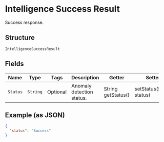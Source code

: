 
# Intelligence Success Result

Success response.

## Structure

`IntelligenceSuccessResult`

## Fields

| Name | Type | Tags | Description | Getter | Setter |
|  --- | --- | --- | --- | --- | --- |
| `Status` | `String` | Optional | Anomaly detection status. | String getStatus() | setStatus(String status) |

## Example (as JSON)

```json
{
  "status": "Success"
}
```

